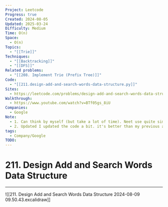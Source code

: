 ```yaml
---
Project: Leetcode
Progress: true
Created: 2024-08-05
Updated: 2025-03-24
Difficulty: Medium
Time: O(n)
Space:
  - O(n)
Topics:
  - "[[Trie]]"
Techniques:
  - "[[Backtracking]]"
  - "[[DFS]]"
Related problems:
  - "[[208. Implement Trie (Prefix Tree)]]"
Code:
  - "[[211.design-add-and-search-words-data-structure.py]]"
Sites:
  - https://leetcode.com/problems/design-add-and-search-words-data-structure/submissions/1344717089/
Walkthrough:
  - https://www.youtube.com/watch?v=BTf05gs_8iU
Companies:
  - Google
Note:
  - 1. Can think by myself (but take a lot of time). Neet use quite similar thing to me. Neet sent a child, I sent entire children
  - 2. Updated I updated the code a bit. it's better than my previous and Neet
tags:
  - Company/Google
TODO: 
---
```

# 211. Design Add and Search Words Data Structure
---
![[211. Design Add and Search Words Data Structure 2024-08-09 09.50.43.excalidraw]]


